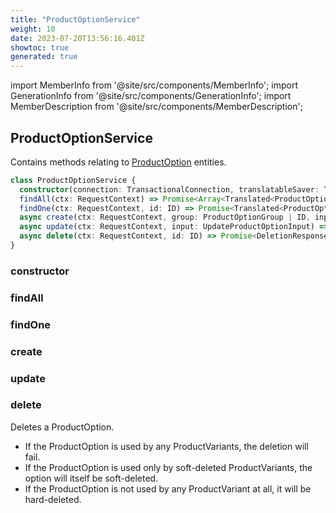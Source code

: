 ```yaml
---
title: "ProductOptionService"
weight: 10
date: 2023-07-20T13:56:16.401Z
showtoc: true
generated: true
---
```

<!-- This file was generated from the Vendure source. Do not modify. Instead, re-run the "docs:build" script -->
import MemberInfo from '@site/src/components/MemberInfo';
import GenerationInfo from '@site/src/components/GenerationInfo';
import MemberDescription from '@site/src/components/MemberDescription';


## ProductOptionService

<GenerationInfo sourceFile="packages/core/src/service/services/product-option.service.ts" sourceLine="32" packageName="@vendure/core" />

Contains methods relating to <a href='/typescript-api/entities/product-option#productoption'>ProductOption</a> entities.

```ts title="Signature"
class ProductOptionService {
  constructor(connection: TransactionalConnection, translatableSaver: TranslatableSaver, customFieldRelationService: CustomFieldRelationService, eventBus: EventBus, translator: TranslatorService)
  findAll(ctx: RequestContext) => Promise<Array<Translated<ProductOption>>>;
  findOne(ctx: RequestContext, id: ID) => Promise<Translated<ProductOption> | undefined>;
  async create(ctx: RequestContext, group: ProductOptionGroup | ID, input: CreateGroupOptionInput | CreateProductOptionInput) => Promise<Translated<ProductOption>>;
  async update(ctx: RequestContext, input: UpdateProductOptionInput) => Promise<Translated<ProductOption>>;
  async delete(ctx: RequestContext, id: ID) => Promise<DeletionResponse>;
}
```

### constructor

<MemberInfo kind="method" type="(connection: <a href='/typescript-api/data-access/transactional-connection#transactionalconnection'>TransactionalConnection</a>, translatableSaver: <a href='/typescript-api/service-helpers/translatable-saver#translatablesaver'>TranslatableSaver</a>, customFieldRelationService: CustomFieldRelationService, eventBus: <a href='/typescript-api/events/event-bus#eventbus'>EventBus</a>, translator: TranslatorService) => ProductOptionService"   />


### findAll

<MemberInfo kind="method" type="(ctx: <a href='/typescript-api/request/request-context#requestcontext'>RequestContext</a>) => Promise&#60;Array&#60;Translated&#60;<a href='/typescript-api/entities/product-option#productoption'>ProductOption</a>&#62;&#62;&#62;"   />


### findOne

<MemberInfo kind="method" type="(ctx: <a href='/typescript-api/request/request-context#requestcontext'>RequestContext</a>, id: <a href='/typescript-api/common/id#id'>ID</a>) => Promise&#60;Translated&#60;<a href='/typescript-api/entities/product-option#productoption'>ProductOption</a>&#62; | undefined&#62;"   />


### create

<MemberInfo kind="method" type="(ctx: <a href='/typescript-api/request/request-context#requestcontext'>RequestContext</a>, group: <a href='/typescript-api/entities/product-option-group#productoptiongroup'>ProductOptionGroup</a> | <a href='/typescript-api/common/id#id'>ID</a>, input: CreateGroupOptionInput | CreateProductOptionInput) => Promise&#60;Translated&#60;<a href='/typescript-api/entities/product-option#productoption'>ProductOption</a>&#62;&#62;"   />


### update

<MemberInfo kind="method" type="(ctx: <a href='/typescript-api/request/request-context#requestcontext'>RequestContext</a>, input: UpdateProductOptionInput) => Promise&#60;Translated&#60;<a href='/typescript-api/entities/product-option#productoption'>ProductOption</a>&#62;&#62;"   />


### delete

<MemberInfo kind="method" type="(ctx: <a href='/typescript-api/request/request-context#requestcontext'>RequestContext</a>, id: <a href='/typescript-api/common/id#id'>ID</a>) => Promise&#60;DeletionResponse&#62;"   />

Deletes a ProductOption.

- If the ProductOption is used by any ProductVariants, the deletion will fail.
- If the ProductOption is used only by soft-deleted ProductVariants, the option will itself
  be soft-deleted.
- If the ProductOption is not used by any ProductVariant at all, it will be hard-deleted.
